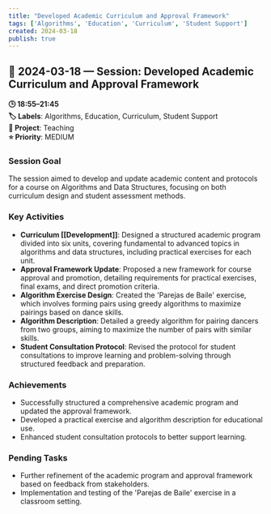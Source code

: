 ```yaml
---
title: "Developed Academic Curriculum and Approval Framework"
tags: ['Algorithms', 'Education', 'Curriculum', 'Student Support']
created: 2024-03-18
publish: true
---
```


## 📅 2024-03-18 — Session: Developed Academic Curriculum and Approval Framework

**🕒 18:55–21:45**  
**🏷️ Labels**: Algorithms, Education, Curriculum, Student Support  
**📂 Project**: Teaching  
**⭐ Priority**: MEDIUM  


### Session Goal
The session aimed to develop and update academic content and protocols for a course on Algorithms and Data Structures, focusing on both curriculum design and student assessment methods.

### Key Activities
- **Curriculum [[Development]]**: Designed a structured academic program divided into six units, covering fundamental to advanced topics in algorithms and data structures, including practical exercises for each unit.
- **Approval Framework Update**: Proposed a new framework for course approval and promotion, detailing requirements for practical exercises, final exams, and direct promotion criteria.
- **Algorithm Exercise Design**: Created the 'Parejas de Baile' exercise, which involves forming pairs using greedy algorithms to maximize pairings based on dance skills.
- **Algorithm Description**: Detailed a greedy algorithm for pairing dancers from two groups, aiming to maximize the number of pairs with similar skills.
- **Student Consultation Protocol**: Revised the protocol for student consultations to improve learning and problem-solving through structured feedback and preparation.

### Achievements
- Successfully structured a comprehensive academic program and updated the approval framework.
- Developed a practical exercise and algorithm description for educational use.
- Enhanced student consultation protocols to better support learning.

### Pending Tasks
- Further refinement of the academic program and approval framework based on feedback from stakeholders.
- Implementation and testing of the 'Parejas de Baile' exercise in a classroom setting.
